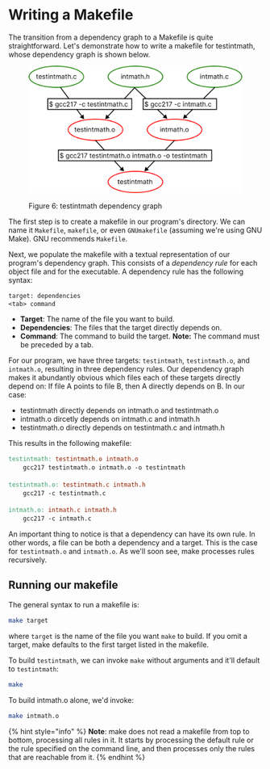 # Writing a Makefile

The transition from a dependency graph to a Makefile is quite straightforward. Let's demonstrate how to write a makefile for testintmath, whose dependency graph is shown below.

<figure><img src="../../.gitbook/assets/Group 28 (1).png" alt="" width="563"><figcaption><p>Figure 6: testintmath dependency graph</p></figcaption></figure>

The first step is to create a makefile in our program's directory. We can name it `Makefile`, `makefile`, or even `GNUmakefile` (assuming we're using GNU Make). GNU recommends `Makefile`.

Next, we populate the makefile with a textual representation of our program's dependency graph. This consists of a _dependency rule_ for each object file and for the executable. A dependency rule has the following syntax:

```
target: dependencies
<tab> command
```

* **Target**: The name of the file you want to build.
* **Dependencies**: The files that the target directly depends on.
* **Command**: The command to build the target. **Note:** The command must be preceded by a tab.

For our program, we have three targets: `testintmath`, `testintmath.o`, and `intmath.o`, resulting in three dependency rules. Our dependency graph makes it abundantly obvious which files each of these targets directly depend on: If file A points to file B, then A directly depends on B. In our case:

* testintmath directly depends on intmath.o and testintmath.o
* intmath.o dircetly depends on intmath.c and intmath.h
* testintmath.o directly depends on testintmath.c and intmath.h

This results in the following makefile:

```makefile
testintmath: testintmath.o intmath.o
    gcc217 testintmath.o intmath.o -o testintmath

testintmath.o: testintmath.c intmath.h
    gcc217 -c testintmath.c

intmath.o: intmath.c intmath.h
    gcc217 -c intmath.c
```

An important thing to notice is that a dependency can have its own rule. In other words, a file can be both a dependency and a target. This is the case for `testintmath.o` and `intmath.o`. As we'll soon see, make processes rules recursively.&#x20;

## Running our makefile

The general syntax to run a makefile is:

```bash
make target
```

where `target` is the name of the file you want `make` to build. If you omit a target, make defaults to the first target listed in the makefile.&#x20;

To build `testintmath`, we can invoke `make` without arguments and it'll default to `testintmath`:

```bash
make
```

To build intmath.o alone, we'd invoke:

```bash
make intmath.o
```

{% hint style="info" %}
**Note**: make does not read a makefile from top to bottom, processing all rules in it. It starts by processing the default rule or the rule specified on the command line, and then processes only the rules that are reachable from it.&#x20;
{% endhint %}
